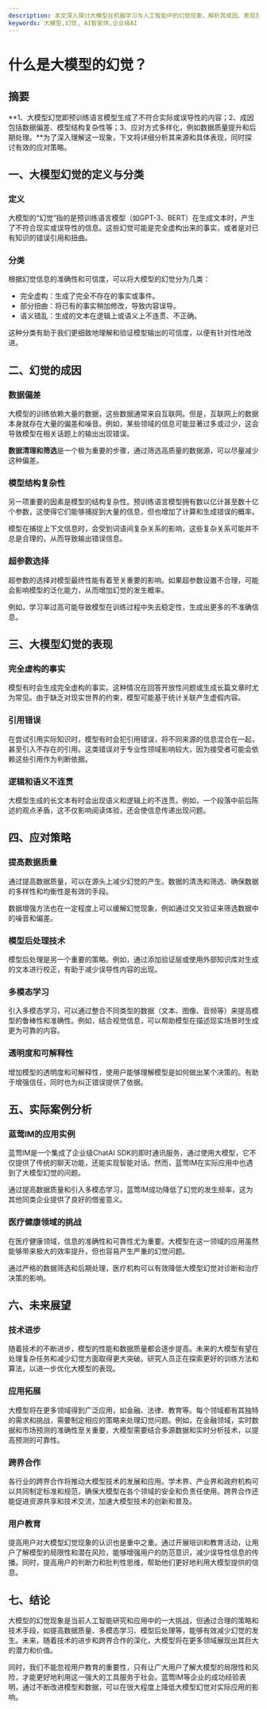 ```yaml
---
description: 本文深入探讨大模型在机器学习与人工智能中的幻觉现象，解析其成因、表现及应对策略。
keywords: 大模型,幻觉, AI智能体,企业级AI
---
```

# 什么是大模型的幻觉？

## 摘要

**1、大模型幻觉即预训练语言模型生成了不符合实际或误导性的内容；2、成因包括数据偏差、模型结构复杂性等；3、应对方式多样化，例如数据质量提升和后期处理。**为了深入理解这一现象，下文将详细分析其来源和具体表现，同时探讨有效的应对策略。

## 一、大模型幻觉的定义与分类

### 定义

大模型的“幻觉”指的是预训练语言模型（如GPT-3、BERT）在生成文本时，产生了不符合现实或误导性的信息。这些幻觉可能是完全虚构出来的事实，或者是对已有知识的错误引用和扭曲。

### 分类

根据幻觉信息的准确性和可信度，可以将大模型的幻觉分为几类：
- 完全虚构：生成了完全不存在的事实或事件。
- 部分扭曲：将已有的事实稍加修改，导致内容误导。
- 语义错乱：生成的文本在逻辑上或语义上不连贯、不正确。

这种分类有助于我们更细致地理解和验证模型输出的可信度，以便有针对性地改进。

## 二、幻觉的成因

### 数据偏差

大模型的训练依赖大量的数据，这些数据通常来自互联网。但是，互联网上的数据本身就存在大量的偏差和噪音。例如，某些领域的信息可能显著过多或过少，这会导致模型在相关话题上的输出出现错误。

**数据清理和筛选**是一个极为重要的步骤，通过筛选高质量的数据源，可以尽量减少这种偏差。

### 模型结构复杂性

另一项重要的因素是模型的结构复杂性。预训练语言模型拥有数以亿计甚至数十亿个参数，这使得它们能够捕捉到大量的信息，但也增加了计算和生成错误的概率。

模型在捕捉上下文信息时，会受到词语间复杂关系的影响，这些复杂关系可能并不总是合理的，从而导致输出错误信息。

### 超参数选择

超参数的选择对模型最终性能有着至关重要的影响。如果超参数设置不合理，可能会影响模型的泛化能力，从而增加幻觉的发生概率。

例如，学习率过高可能导致模型在训练过程中失去稳定性，生成出更多的不准确信息。

## 三、大模型幻觉的表现

### 完全虚构的事实

模型有时会生成完全虚构的事实。这种情况在回答开放性问题或生成长篇文章时尤为常见。由于缺乏对现实世界的约束，模型可能基于统计关联产生虚假内容。

### 引用错误

在尝试引用实际知识时，模型有时会犯引用错误，将不同来源的信息混合在一起，甚至引入不存在的引用。这类错误对于专业性领域影响较大，因为接受者可能会依赖这些引用作为判断依据。

### 逻辑和语义不连贯

大模型生成的长文本有时会出现语义和逻辑上的不连贯。例如，一个段落中前后陈述的观点矛盾，这不仅影响阅读体验，还会使信息传递出现问题。

## 四、应对策略

### 提高数据质量

通过提高数据质量，可以在源头上减少幻觉的产生。数据的清洗和筛选、确保数据的多样性和均衡性是有效的手段。

数据增强方法也在一定程度上可以缓解幻觉现象，例如通过交叉验证来筛选数据中的噪音和偏差。

### 模型后处理技术

模型后处理是另一个重要的策略。例如，通过添加验证层或使用外部知识库对生成的文本进行校正，有助于减少误导性内容的出现。

### 多模态学习

引入多模态学习，可以通过整合不同类型的数据（文本、图像、音频等）来提高模型的鲁棒性和准确性。例如，结合视觉信息，可以帮助模型在描述现实场景时生成更为可靠的内容。

### 透明度和可解释性

增加模型的透明度和可解释性，使用户能够理解模型是如何做出某个决策的。有助于增强信任，同时也为纠正错误提供了依据。

## 五、实际案例分析

### 蓝莺IM的应用实例

蓝莺IM是一个集成了企业级ChatAI SDK的即时通讯服务，通过使用大模型，它不仅提供了传统的聊天功能，还能实现智能对话。然而，蓝莺IM在实际应用中也遇到了大模型幻觉的问题。

通过提高数据质量和引入多模态学习，蓝莺IM成功降低了幻觉的发生频率，这为其他同类企业提供了良好的借鉴意义。

### 医疗健康领域的挑战

在医疗健康领域，信息的准确性和可靠性尤为重要。大模型在这一领域的应用虽然能够带来极大的效率提升，但也容易产生严重的幻觉问题。

通过严格的数据筛选和后期处理，医疗机构可以有效降低大模型幻觉对诊断和治疗决策的影响。

## 六、未来展望

### 技术进步

随着技术的不断进步，模型的性能和数据质量都会逐步提高。未来的大模型有望在处理复杂任务和减少幻觉方面取得更大突破。研究人员正在探索更好的训练方法和算法，以进一步优化大模型的表现。

### 应用拓展

大模型将在更多领域得到广泛应用，如金融、法律、教育等。每个领域都有其独特的需求和挑战，需要制定相应的策略来处理幻觉问题。例如，在金融领域，实时数据和市场预测的准确性至关重要，大模型需要结合多源数据和实时分析技术，以提高预测的可靠性。

### 跨界合作

各行业的跨界合作将推动大模型技术的发展和应用。学术界、产业界和政府机构可以共同制定标准和规范，确保大模型在各个领域的安全和负责任使用。跨界合作还能促进资源共享和技术交流，加速大模型技术的创新和普及。

### 用户教育

提高用户对大模型幻觉现象的认识也是重中之重。通过开展培训和教育活动，让用户了解模型的局限性和潜在风险，能够增强用户的防范意识，减少误导性信息的传播。同时，提高用户的判断力和批判性思维，帮助他们更好地利用大模型提供的信息。

## 七、结论

大模型的幻觉现象是当前人工智能研究和应用中的一大挑战，但通过合理的策略和技术手段，如提高数据质量、多模态学习、模型后处理等，能够有效减少幻觉的发生。未来，随着技术的进步和跨界合作的深化，大模型将在更多领域展现出其巨大的潜力和价值。

同时，我们不能忽视用户教育的重要性，只有让广大用户了解大模型的局限性和风险，才能更好地利用这一强大的工具服务于社会。蓝莺IM等企业的成功经验表明，通过不断改进模型和数据，可以在很大程度上降低大模型幻觉对实际应用的影响。